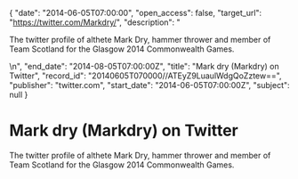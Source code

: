 {
  "date": "2014-06-05T07:00:00", 
  "open_access": false, 
  "target_url": "https://twitter.com/Markdry/", 
  "description": "<p>The twitter profile of althete Mark Dry, hammer thrower and member of Team Scotland for the Glasgow 2014 Commonwealth Games.</p>\n", 
  "end_date": "2014-08-05T07:00:00Z", 
  "title": "Mark dry (Markdry) on Twitter", 
  "record_id": "20140605T070000//ATEyZ9LuaulWdgQoZztew==", 
  "publisher": "twitter.com", 
  "start_date": "2014-06-05T07:00:00Z", 
  "subject": null
}

# Mark dry (Markdry) on Twitter

<p>The twitter profile of althete Mark Dry, hammer thrower and member of Team Scotland for the Glasgow 2014 Commonwealth Games.</p>
